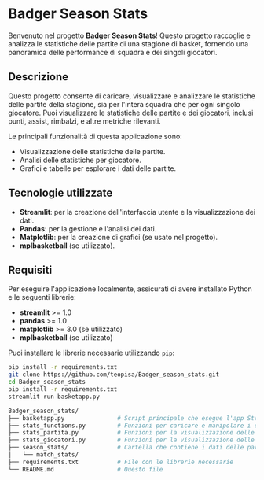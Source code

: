 # Badger Season Stats

Benvenuto nel progetto **Badger Season Stats**! Questo progetto raccoglie e analizza le statistiche delle partite di una stagione di basket, fornendo una panoramica delle performance di squadra e dei singoli giocatori.

## Descrizione

Questo progetto consente di caricare, visualizzare e analizzare le statistiche delle partite della stagione, sia per l'intera squadra che per ogni singolo giocatore. Puoi visualizzare le statistiche delle partite e dei giocatori, inclusi punti, assist, rimbalzi, e altre metriche rilevanti.

Le principali funzionalità di questa applicazione sono:

- Visualizzazione delle statistiche delle partite.
- Analisi delle statistiche per giocatore.
- Grafici e tabelle per esplorare i dati delle partite.

## Tecnologie utilizzate

- **Streamlit**: per la creazione dell'interfaccia utente e la visualizzazione dei dati.
- **Pandas**: per la gestione e l'analisi dei dati.
- **Matplotlib**: per la creazione di grafici (se usato nel progetto).
- **mplbasketball** (se utilizzato).

## Requisiti

Per eseguire l'applicazione localmente, assicurati di avere installato Python e le seguenti librerie:

- **streamlit** >= 1.0
- **pandas** >= 1.0
- **matplotlib** >= 3.0 (se utilizzato)
- **mplbasketball** (se utilizzato)

Puoi installare le librerie necessarie utilizzando `pip`:

```bash
pip install -r requirements.txt
git clone https://github.com/teopisa/Badger_season_stats.git
cd Badger_season_stats
pip install -r requirements.txt
streamlit run basketapp.py

Badger_season_stats/
├── basketapp.py               # Script principale che esegue l'app Streamlit
├── stats_functions.py         # Funzioni per caricare e manipolare i dati
├── stats_partita.py           # Funzioni per la visualizzazione delle statistiche delle partite
├── stats_giocatori.py         # Funzioni per la visualizzazione delle statistiche dei giocatori
├── season_stats/              # Cartella che contiene i dati delle partite (file JSON)
│   └── match_stats/
├── requirements.txt           # File con le librerie necessarie
└── README.md                  # Questo file
